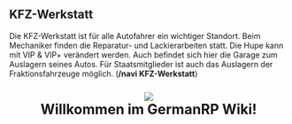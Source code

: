 ## KFZ-Werkstatt

Die KFZ-Werkstatt ist für alle Autofahrer ein wichtiger Standort. Beim Mechaniker finden die Reparatur- und Lackierarbeiten statt. Die Hupe kann mit VIP & VIP+ verändert werden. Auch befindet sich hier die Garage zum Auslagern seines Autos. Für Staatsmitglieder ist auch das Auslagern der Fraktionsfahrzeuge möglich. 
(**/navi KFZ-Werkstatt**)
<p align="center" style="font-size: 25px;">                                                      
<img src="assets//theme/images/kfz-werkstatt.png"/>
<br>
<b> Willkommen im GermanRP Wiki!</b>
</p>
